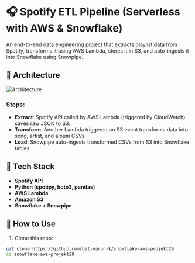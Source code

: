 # 🎧 Spotify ETL Pipeline (Serverless with AWS & Snowflake)

An end-to-end data engineering project that extracts playlist data from Spotify, transforms it using AWS Lambda, stores it in S3, and auto-ingests it into Snowflake using Snowpipe.



## 📐 Architecture



![Architecture](architecture_diagram.jpeg)

### Steps:
- **Extract**: Spotify API called by AWS Lambda (triggered by CloudWatch) saves raw JSON to S3.
- **Transform**: Another Lambda triggered on S3 event transforms data into song, artist, and album CSVs.
- **Load**: Snowpipe auto-ingests transformed CSVs from S3 into Snowflake tables.



## 🔧 Tech Stack

- **Spotify API**
- **Python (spotipy, boto3, pandas)**
- **AWS Lambda**
- **Amazon S3**
- **Snowflake + Snowpipe**



## 🚀 How to Use

1. Clone this repo:

```bash
git clone https://github.com/git-varun-k/snowflake-aws-projekt29
cd snowflake-aws-projekt29
